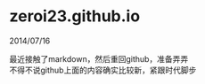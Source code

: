 zeroi23.github.io
=================
2014/07/16  

最近接触了markdown，然后重回github，准备弄弄  
不得不说github上面的内容确实比较新，紧跟时代脚步
